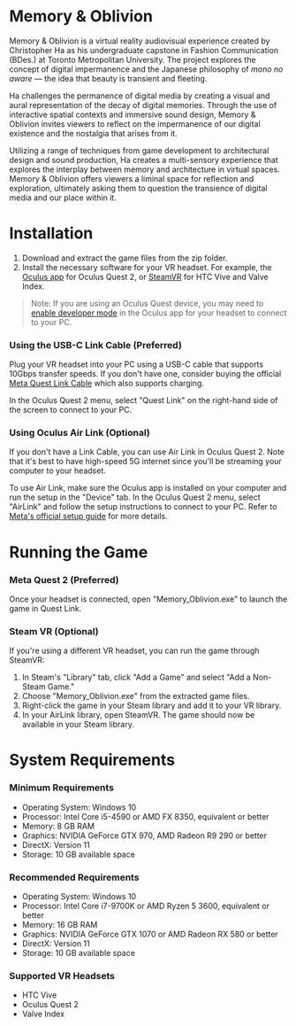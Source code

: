 # Memory & Oblivion
Memory & Oblivion is a virtual reality audiovisual experience created by Christopher Ha as his undergraduate capstone in Fashion Communication (BDes.) at Toronto Metropolitan University. The project explores the concept of digital impermanence and the Japanese philosophy of *mono no aware* — the idea that beauty is transient and fleeting.

Ha challenges the permanence of digital media by creating a visual and aural representation of the decay of digital memories. Through the use of interactive spatial contexts and immersive sound design, Memory & Oblivion invites viewers to reflect on the impermanence of our digital existence and the nostalgia that arises from it.

Utilizing a range of techniques from game development to architectural design and sound production, Ha creates a multi-sensory experience that explores the interplay between memory and architecture in virtual spaces. Memory & Oblivion offers viewers a liminal space for reflection and exploration, ultimately asking them to question the transience of digital media and our place within it.

# Installation

1.  Download and extract the game files from the zip folder.
2.  Install the necessary software for your VR headset. For example, the [Oculus app](https://www.meta.com/ca/quest/setup/) for Oculus Quest 2, or [SteamVR](https://store.steampowered.com/app/250820/SteamVR/) for HTC Vive and Valve Index.

> Note: If you are using an Oculus Quest device, you may need to [enable developer mode](https://developer.oculus.com/documentation/native/android/mobile-device-setup/#enable-developer-mode) in the Oculus app for your headset to connect to your PC.

### Using the USB-C Link Cable (Preferred)

Plug your VR headset into your PC using a USB-C cable that supports 10Gbps transfer speeds. If you don't have one, consider buying the official [Meta Quest Link Cable](https://www.meta.com/ca/quest/accessories/link-cable/) which also supports charging.

In the Oculus Quest 2 menu, select "Quest Link" on the right-hand side of the screen to connect to your PC.

### Using Oculus Air Link (Optional)

If you don't have a Link Cable, you can use Air Link in Oculus Quest 2. Note that it's best to have high-speed 5G internet since you'll be streaming your computer to your headset.

To use Air Link, make sure the Oculus app is installed on your computer and run the setup in the "Device" tab. In the Oculus Quest 2 menu, select "AirLink" and follow the setup instructions to connect to your PC. Refer to [Meta's official setup guide](https://www.meta.com/help/quest/articles/headsets-and-accessories/oculus-link/connect-with-air-link/) for more details.

# Running the Game

### Meta Quest 2 (Preferred)

Once your headset is connected, open "Memory\_Oblivion.exe" to launch the game in Quest Link.

### Steam VR (Optional)

If you're using a different VR headset, you can run the game through SteamVR:

1.  In Steam's "Library" tab, click "Add a Game" and select "Add a Non-Steam Game."
2.  Choose "Memory\_Oblivion.exe" from the extracted game files.
3.  Right-click the game in your Steam library and add it to your VR library.
4.  In your AirLink library, open SteamVR. The game should now be available in your Steam library.

# System Requirements

### Minimum Requirements

*   Operating System: Windows 10
*   Processor: Intel Core i5-4590 or AMD FX 8350, equivalent or better
*   Memory: 8 GB RAM
*   Graphics: NVIDIA GeForce GTX 970, AMD Radeon R9 290 or better
*   DirectX: Version 11
*   Storage: 10 GB available space

### Recommended Requirements

*   Operating System: Windows 10
*   Processor: Intel Core i7-9700K or AMD Ryzen 5 3600, equivalent or better
*   Memory: 16 GB RAM
*   Graphics: NVIDIA GeForce GTX 1070 or AMD Radeon RX 580 or better
*   DirectX: Version 11
*   Storage: 10 GB available space

### Supported VR Headsets

*   HTC Vive
*   Oculus Quest 2
*   Valve Index
